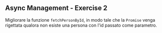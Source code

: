 ## Async Management - Exercise 2

Migliorare la funzione `fetchPersonById`, in modo tale che la `Promise` venga rigettata qualora non esiste una persona con l'id passato come parametro.